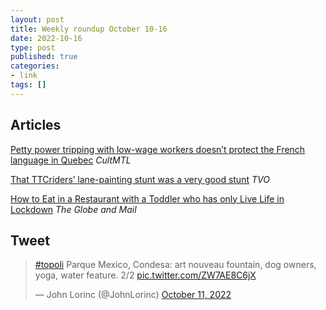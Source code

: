 ```yaml
---
layout: post
title: Weekly roundup October 10-16
date: 2022-10-16
type: post
published: true
categories:
- link
tags: []
---
```


## Articles

[Petty power tripping with low-wage workers doesn’t protect the French language in Quebec](https://cultmtl.com/2022/10/petty-power-tripping-with-low-wage-workers-doesnt-protect-the-french-language-in-quebec/ "Petty power tripping with low-wage workers doesn’t protect the French language in Quebec. By Toula Drimonis") *CultMTL*

[That TTCriders’ lane-painting stunt was a very good stunt](https://www.tvo.org/article/that-ttcriders-lane-painting-stunt-was-a-very-good-stunt "That TTCriders’ lane-painting stunt was a very good stunt. By Matt Gurney") *TVO*

[How to Eat in a Restaurant with a Toddler who has only Live Life in Lockdown](https://www.theglobeandmail.com/life/article-how-to-eat-out-with-a-toddler-who-has-only-lived-life-in-lockdown/ "How to Eat in a Restaurant with a Toddler. By Corey Mintz") *The Globe and Mail*


## Tweet

<blockquote class="twitter-tweet" data-dnt="true"><p lang="en" dir="ltr"><a href="https://twitter.com/hashtag/topoli?src=hash&amp;ref_src=twsrc%5Etfw">#topoli</a> Parque Mexico, Condesa: art nouveau fountain, dog owners, yoga, water feature. 2/2 <a href="https://t.co/ZW7AE8C6jX">pic.twitter.com/ZW7AE8C6jX</a></p>&mdash; John Lorinc (@JohnLorinc) <a href="https://twitter.com/JohnLorinc/status/1579640011183783937?ref_src=twsrc%5Etfw">October 11, 2022</a></blockquote> <script async src="https://platform.twitter.com/widgets.js" charset="utf-8"></script>
